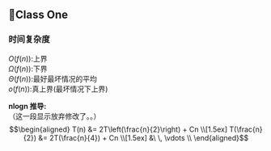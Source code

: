 ## :rocket:Class One

### 时间复杂度

$O(f(n))$:上界  
$\Omega(f(n))$:下界  
$\Theta(f(n))$:最好最坏情况的平均    
$o(f(n))$:真上界(最坏情况下上界)  

**nlogn 推导:**  
（这一段显示放弃修改了。。）  
$$\begin{aligned}
T(n) &= 2T\left(\frac{n}{2}\right) + Cn \\[1.5ex]
T(\frac{n}{2}) &= 2T(\frac{n}{4}) + Cn \\[1.5ex]
&\ \, \vdots \\
\end{aligned}$$

